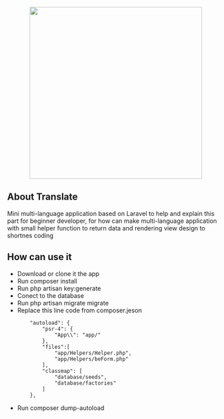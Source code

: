 <p align="center"><img src="https://res.cloudinary.com/dtfbvvkyp/image/upload/v1566331377/laravel-logolockup-cmyk-red.svg" width="400"></p>


## About Translate

Mini multi-language application based on Laravel to help and explain this part for beginner developer, for how can make multi-language application with small helper function to return data and rendering view design to shortnes coding 


## How can use it

<ul>
	<li>Download or clone it the app</li>
	<li>Run composer install</li>
	<li>Run php artisan key:generate</li>
	<li>Conect to the database</li>
	<li>Run php artisan migrate migrate</li>
	<li>Replace this line code from composer.jeson<br> 

		"autoload": {
	        "psr-4": {
	            "App\\": "app/"
	        },
	        "files":[
	            "app/Helpers/Helper.php",
	            "app/Helpers/beForm.php"
	        ],
	        "classmap": [
	            "database/seeds",
	            "database/factories"
	        ]
	    },
	    
</li>
	<li>Run composer dump-autoload</li>
</ul>


 